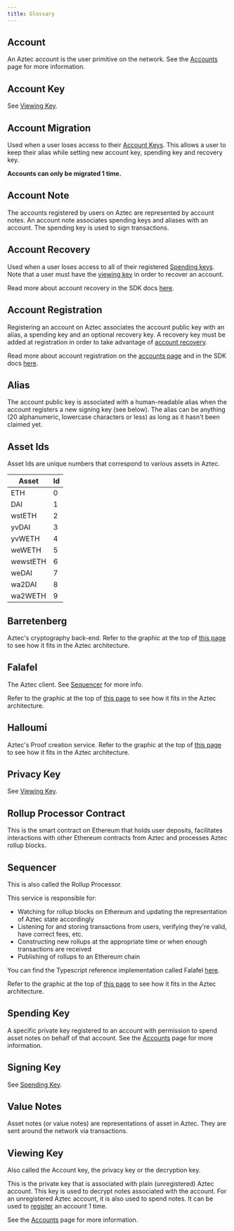 ```yaml
---
title: Glossary
---
```


## Account

An Aztec account is the user primitive on the network. See the [Accounts](accounts-overview) page for more information.

## Account Key

See [Viewing Key](#viewing-key).

## Account Migration

Used when a user loses access to their [Account Keys](#account-key). This allows a user to keep their alias while setting new account key, spending key and recovery key.

**Accounts can only be migrated 1 time.**

## Account Note

The accounts registered by users on Aztec are represented by account notes. An account note associates spending keys and aliases with an account. The spending key is used to sign transactions.

## Account Recovery

Used when a user loses access to all of their registered [Spending keys](#spending-key). Note that a user must have the [viewing key](#viewing-key) in order to recover an account.

Read more about account recovery in the SDK docs [here](/sdk/account-recovery.md).

## Account Registration

Registering an account on Aztec associates the account public key with an alias, a spending key and an optional recovery key. A recovery key must be added at registration in order to take advantage of [account recovery](#account-recovery).

Read more about account registration on the [accounts page](accounts-overview#account-registration) and in the SDK docs [here](/sdk/register.md).

## Alias

The account public key is associated with a human-readable alias when the account registers a new signing key (see below). The alias can be anything (20 alphanumeric, lowercase characters or less) as long as it hasn't been claimed yet.

## Asset Ids

Asset Ids are unique numbers that correspond to various assets in Aztec.

| Asset | Id |
| --- | --- |
| ETH | 0 |
| DAI | 1 |
| wstETH | 2 |
| yvDAI | 3 |
| yvWETH | 4 |
| weWETH | 5 |
| wewstETH | 6 |
| weDAI | 7 |
| wa2DAI | 8 |
| wa2WETH | 9 |
 
## Barretenberg

Aztec's cryptography back-end. Refer to the graphic at the top of [this page](/basics/) to see how it fits in the Aztec architecture.

## Falafel

The Aztec client. See [Sequencer](#sequencer) for more info.

Refer to the graphic at the top of [this page](/basics/zkwhirl-architecture) to see how it fits in the Aztec architecture.

## Halloumi

Aztec's Proof creation service. Refer to the graphic at the top of [this page](/basics/zkwhirl-architecture) to see how it fits in the Aztec architecture.

## Privacy Key

See [Viewing Key](#viewing-key).

## Rollup Processor Contract

This is the smart contract on Ethereum that holds user deposits, facilitates interactions with other Ethereum contracts from Aztec and processes Aztec rollup blocks.

## Sequencer

This is also called the Rollup Processor.

This service is responsible for:

- Watching for rollup blocks on Ethereum and updating the representation of Aztec state accordingly
- Listening for and storing transactions from users, verifying they're valid, have correct fees, etc.
- Constructing new rollups at the appropriate time or when enough transactions are received
- Publishing of rollups to an Ethereum chain

You can find the Typescript reference implementation called Falafel [here](https://github.com/AztecProtocol/aztec-connect/tree/master/falafel).

Refer to the graphic at the top of [this page](/basics/zkwhirl-architecture) to see how it fits in the Aztec architecture.

## Spending Key

A specific private key registered to an account with permission to spend asset notes on behalf of that account. See the [Accounts](/basics/accounts-overview) page for more information.

## Signing Key

See [Spending Key](#spending-key).

## Value Notes

Asset notes (or value notes) are representations of asset in Aztec. They are sent around the network via transactions.

## Viewing Key

Also called the Account key, the privacy key or the decryption key.

This is the private key that is associated with plain (unregistered) Aztec account. This key is used to decrypt notes associated with the account. For an unregistered Aztec account, it is also used to spend notes. It can be used to [register](#account-registration) an account 1 time.

See the [Accounts](/basics/accounts-overview) page for more information.
